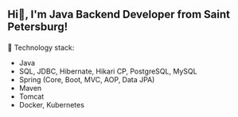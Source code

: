 ## <p align="left">Hi👋, I'm Java Backend Developer from Saint Petersburg!</p>

🚩 Technology stack:
* Java
* SQL, JDBC, Hibernate, Hikari CP, PostgreSQL, MySQL
* Spring (Core, Boot, MVC, AOP, Data JPA)
* Maven
* Tomcat
* Docker, Kubernetes
